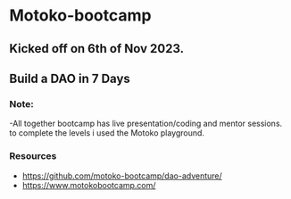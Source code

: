 # Motoko-bootcamp

## Kicked off on 6th of Nov 2023.

## Build a DAO in 7 Days

### Note: 
-All together bootcamp has live presentation/coding and mentor sessions. to complete the levels i used the Motoko playground.

### Resources

- https://github.com/motoko-bootcamp/dao-adventure/
- https://www.motokobootcamp.com/
